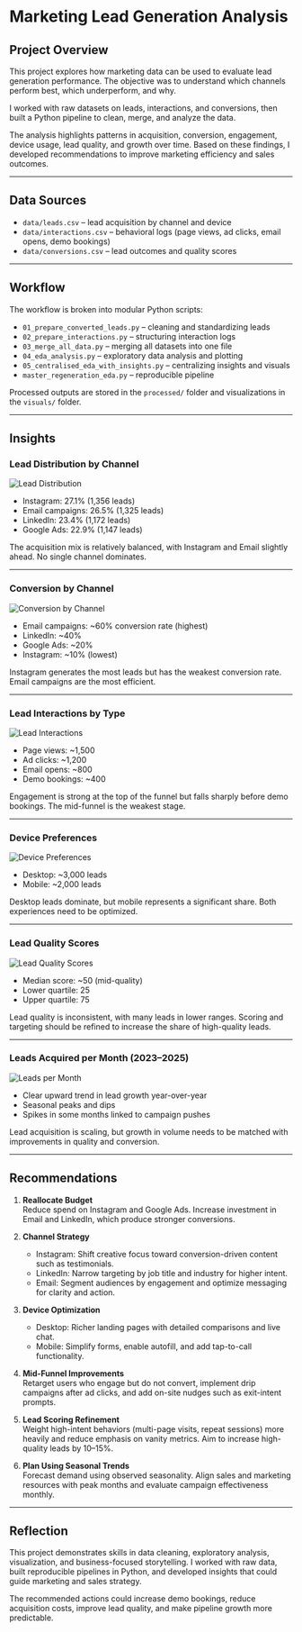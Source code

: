 # Marketing Lead Generation Analysis

## Project Overview
This project explores how marketing data can be used to evaluate lead generation performance. The objective was to understand which channels perform best, which underperform, and why.  

I worked with raw datasets on leads, interactions, and conversions, then built a Python pipeline to clean, merge, and analyze the data.  

The analysis highlights patterns in acquisition, conversion, engagement, device usage, lead quality, and growth over time. Based on these findings, I developed recommendations to improve marketing efficiency and sales outcomes.

---

## Data Sources
- `data/leads.csv` – lead acquisition by channel and device  
- `data/interactions.csv` – behavioral logs (page views, ad clicks, email opens, demo bookings)  
- `data/conversions.csv` – lead outcomes and quality scores  

---

## Workflow
The workflow is broken into modular Python scripts:

- `01_prepare_converted_leads.py` – cleaning and standardizing leads  
- `02_prepare_interactions.py` – structuring interaction logs  
- `03_merge_all_data.py` – merging all datasets into one file  
- `04_eda_analysis.py` – exploratory data analysis and plotting  
- `05_centralised_eda_with_insights.py` – centralizing insights and visuals  
- `master_regeneration_eda.py` – reproducible pipeline  

Processed outputs are stored in the `processed/` folder and visualizations in the `visuals/` folder.

---

## Insights

### Lead Distribution by Channel
![Lead Distribution](visuals/Lead_Distribution_by_Channel.png)  
- Instagram: 27.1% (1,356 leads)  
- Email campaigns: 26.5% (1,325 leads)  
- LinkedIn: 23.4% (1,172 leads)  
- Google Ads: 22.9% (1,147 leads)  

The acquisition mix is relatively balanced, with Instagram and Email slightly ahead. No single channel dominates.

---

### Conversion by Channel
![Conversion by Channel](visuals/Conversion_by_Channel.png)  
- Email campaigns: ~60% conversion rate (highest)  
- LinkedIn: ~40%  
- Google Ads: ~20%  
- Instagram: ~10% (lowest)  

Instagram generates the most leads but has the weakest conversion rate. Email campaigns are the most efficient.

---

### Lead Interactions by Type
![Lead Interactions](visuals/Lead_Interactions_by_Type.png)  
- Page views: ~1,500  
- Ad clicks: ~1,200  
- Email opens: ~800  
- Demo bookings: ~400  

Engagement is strong at the top of the funnel but falls sharply before demo bookings. The mid-funnel is the weakest stage.

---

### Device Preferences
![Device Preferences](visuals/Device_Preferences.png)  
- Desktop: ~3,000 leads  
- Mobile: ~2,000 leads  

Desktop leads dominate, but mobile represents a significant share. Both experiences need to be optimized.

---

### Lead Quality Scores
![Lead Quality Scores](visuals/Lead_Quality_Scores.png)  
- Median score: ~50 (mid-quality)  
- Lower quartile: 25  
- Upper quartile: 75  

Lead quality is inconsistent, with many leads in lower ranges. Scoring and targeting should be refined to increase the share of high-quality leads.

---

### Leads Acquired per Month (2023–2025)
![Leads per Month](visuals/Leads_Acquired_Per_Month.png)  
- Clear upward trend in lead growth year-over-year  
- Seasonal peaks and dips  
- Spikes in some months linked to campaign pushes  

Lead acquisition is scaling, but growth in volume needs to be matched with improvements in quality and conversion.

---

## Recommendations

1. **Reallocate Budget**  
   Reduce spend on Instagram and Google Ads. Increase investment in Email and LinkedIn, which produce stronger conversions.  

2. **Channel Strategy**  
   - Instagram: Shift creative focus toward conversion-driven content such as testimonials.  
   - LinkedIn: Narrow targeting by job title and industry for higher intent.  
   - Email: Segment audiences by engagement and optimize messaging for clarity and action.  

3. **Device Optimization**  
   - Desktop: Richer landing pages with detailed comparisons and live chat.  
   - Mobile: Simplify forms, enable autofill, and add tap-to-call functionality.  

4. **Mid-Funnel Improvements**  
   Retarget users who engage but do not convert, implement drip campaigns after ad clicks, and add on-site nudges such as exit-intent prompts.  

5. **Lead Scoring Refinement**  
   Weight high-intent behaviors (multi-page visits, repeat sessions) more heavily and reduce emphasis on vanity metrics. Aim to increase high-quality leads by 10–15%.  

6. **Plan Using Seasonal Trends**  
   Forecast demand using observed seasonality. Align sales and marketing resources with peak months and evaluate campaign effectiveness monthly.

---

## Reflection
This project demonstrates skills in data cleaning, exploratory analysis, visualization, and business-focused storytelling. I worked with raw data, built reproducible pipelines in Python, and developed insights that could guide marketing and sales strategy.  

The recommended actions could increase demo bookings, reduce acquisition costs, improve lead quality, and make pipeline growth more predictable.

